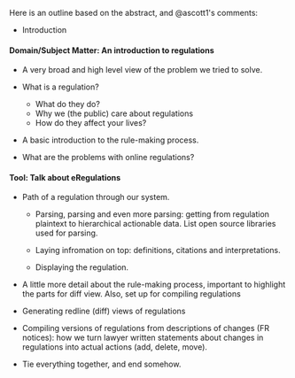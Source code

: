 Here is an outline based on the abstract, and @ascott1's comments:

* Introduction

#### Domain/Subject Matter: An introduction to regulations

* A very broad and high level view of the problem we tried to solve.

* What is a regulation?
    * What do they do?
    * Why we (the public) care about regulations
    * How do they affect your lives?

* A basic introduction to the rule-making process. 

* What are the problems with online regulations?

#### Tool: Talk about eRegulations

* Path of a regulation through our system.

    * Parsing, parsing and even more parsing: getting from regulation plaintext
    to hierarchical actionable data. List open source libraries used for
    parsing. 

    * Laying infromation on top: definitions, citations and interpretations. 

    * Displaying the regulation.

* A little more detail about the rule-making process, important to highlight the 
parts for diff view. Also, set up for compiling regulations

* Generating redline (diff) views of regulations

* Compiling versions of regulations from descriptions of changes (FR notices):
  how we turn lawyer written statements about changes in regulations into actual actions  (add, delete, move). 

* Tie everything together, and end somehow. 
